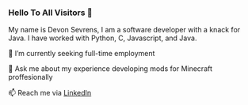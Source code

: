 ### Hello To All Visitors :wave:

My name is Devon Sevrens, I am a software developer with a knack for Java. I have worked with Python, C, Javascript, and Java.


🤔 I’m currently seeking full-time employment

💬 Ask me about my experience developing mods for Minecraft proffesionally

📫 Reach me via [LinkedIn](https://www.linkedin.com/in/devon-sevrens-372751232/)




<!--
**dsevvv/dsevvv** is a ✨ _special_ ✨ repository because its `README.md` (this file) appears on your GitHub profile.

Here are some ideas to get you started:

- 🔭 I’m currently working on ...
- 🌱 I’m currently learning ...
- 👯 I’m looking to collaborate on ...
- 🤔 I’m looking for help with ...
- 💬 Ask me about ...
- 📫 How to reach me: ...
- 😄 Pronouns: ...
- ⚡ Fun fact: ...
-->
